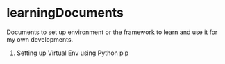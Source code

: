 # learningDocuments
Documents to set up environment or the framework to learn and use it for my own developments.
1. Setting up Virtual Env using Python pip
